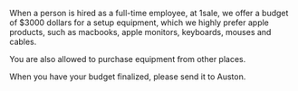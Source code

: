 When a person is hired as a full-time employee, at 1sale, we offer a budget of $3000 dollars for a setup equipment, which we highly prefer apple products, such as macbooks, apple monitors, keyboards, mouses and cables.

You are also allowed to purchase equipment from other places.

When you have your budget finalized, please send it to Auston.